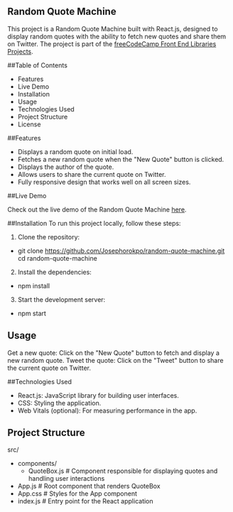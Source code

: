 ## Random Quote Machine

This project is a Random Quote Machine built with React.js, designed to display random quotes with the ability to fetch new quotes and share them on Twitter. The project is part of the [freeCodeCamp Front End Libraries Projects](https://www.freecodecamp.org/learn/front-end-development-libraries/front-end-development-libraries-projects/build-a-random-quote-machine).

##Table of Contents

- Features
- Live Demo
- Installation
- Usage
- Technologies Used
- Project Structure
- License

##Features

- Displays a random quote on initial load.
- Fetches a new random quote when the "New Quote" button is clicked.
- Displays the author of the quote.
- Allows users to share the current quote on Twitter.
- Fully responsive design that works well on all screen sizes.

##Live Demo

Check out the live demo of the Random Quote Machine [here]().

##Installation
To run this project locally, follow these steps:

1. Clone the repository:
	
- git clone https://github.com/Josephorokpo/random-quote-machine.git
cd random-quote-machine

2. Install the dependencies:

- npm install

3. Start the development server:

- npm start

## Usage

Get a new quote: Click on the "New Quote" button to fetch and display a new random quote.
Tweet the quote: Click on the "Tweet" button to share the current quote on Twitter.

##Technologies Used

- React.js: JavaScript library for building user interfaces.
- CSS: Styling the application.
- Web Vitals (optional): For measuring performance in the app.


## Project Structure

src/
- components/
  - QuoteBox.js       # Component responsible for displaying quotes and handling user interactions
- App.js              # Root component that renders QuoteBox
- App.css             # Styles for the App component
- index.js            # Entry point for the React application
 

